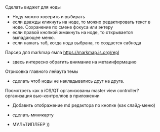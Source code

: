 Сделать виджет для ноды
* Ноду можно ховерить и выбирать
* если дважды кликнуть на ноде, то можно редактировать текст в ноде. Сохранение по смене фокуса или энтеру
* если правой кнопкой жмакнуть на ноде, то открывается выпадающее меню.
* если нажать таб, когда нода выбрана, то создастся сабнода

Парсер для markmap ямла https://markmap.js.org/repl
* здесь интересно обратить внимание на метаинформацию

Отрисовка главного лейаута темы
* сделать чтоб ноды не накладывались друг на друга.

Посмотреть как в iOS/QT организованы master view controller? организация вью-контроллов в приложении
* Добавить отображение md редактора по кнопке (как слайд-меню)

* сделать миникарту

* МУЛЬТИПЛЕЕР ))
